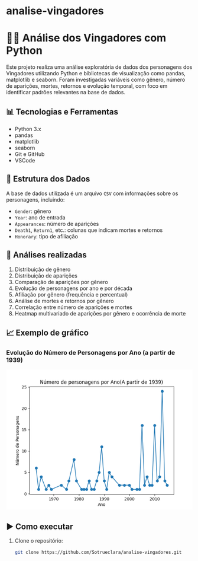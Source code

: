 # analise-vingadores
# 🦸‍♀️ Análise dos Vingadores com Python

Este projeto realiza uma análise exploratória de dados dos personagens dos Vingadores utilizando Python e bibliotecas de visualização como pandas, matplotlib e seaborn. Foram investigadas variáveis como gênero, número de aparições, mortes, retornos e evolução temporal, com foco em identificar padrões relevantes na base de dados.

## 📊 Tecnologias e Ferramentas

- Python 3.x
- pandas
- matplotlib
- seaborn
- Git e GitHub
- VSCode

## 📁 Estrutura dos Dados

A base de dados utilizada é um arquivo `CSV` com informações sobre os personagens, incluindo:
- `Gender`: gênero
- `Year`: ano de entrada
- `Appearances`: número de aparições
- `Death1`, `Return1`, etc.: colunas que indicam mortes e retornos
- `Honorary`: tipo de afiliação

## 🔎 Análises realizadas

1. Distribuição de gênero
2. Distribuição de aparições
3. Comparação de aparições por gênero
4. Evolução de personagens por ano e por década
5. Afiliação por gênero (frequência e percentual)
6. Análise de mortes e retornos por gênero
7. Correlação entre número de aparições e mortes
8. Heatmap multivariado de aparições por gênero e ocorrência de morte

## 📈 Exemplo de gráfico

### Evolução do Número de Personagens por Ano (a partir de 1939)

![Evolução dos Personagens](Figure_5.png)

## ▶️ Como executar

1. Clone o repositório:
   ```bash
   git clone https://github.com/Sotrueclara/analise-vingadores.git
